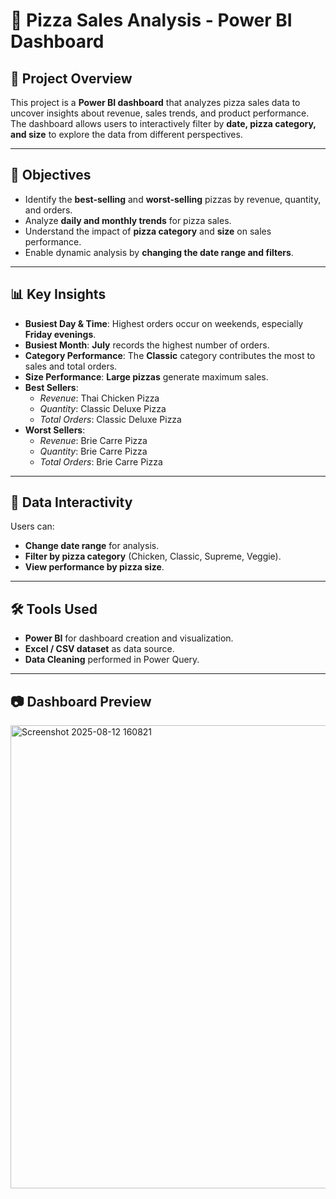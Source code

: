 # 🍕 Pizza Sales Analysis - Power BI Dashboard

## 📌 Project Overview
This project is a **Power BI dashboard** that analyzes pizza sales data to uncover insights about revenue, sales trends, and product performance.  
The dashboard allows users to interactively filter by **date, pizza category, and size** to explore the data from different perspectives.

---

## 🎯 Objectives
- Identify the **best-selling** and **worst-selling** pizzas by revenue, quantity, and orders.
- Analyze **daily and monthly trends** for pizza sales.
- Understand the impact of **pizza category** and **size** on sales performance.
- Enable dynamic analysis by **changing the date range and filters**.

---

## 📊 Key Insights
- **Busiest Day & Time**: Highest orders occur on weekends, especially **Friday evenings**.
- **Busiest Month**: **July** records the highest number of orders.
- **Category Performance**: The **Classic** category contributes the most to sales and total orders.
- **Size Performance**: **Large pizzas** generate maximum sales.
- **Best Sellers**:  
  - *Revenue*: Thai Chicken Pizza  
  - *Quantity*: Classic Deluxe Pizza  
  - *Total Orders*: Classic Deluxe Pizza
- **Worst Sellers**:  
  - *Revenue*: Brie Carre Pizza  
  - *Quantity*: Brie Carre Pizza  
  - *Total Orders*: Brie Carre Pizza

---

## 📅 Data Interactivity
Users can:
- **Change date range** for analysis.
- **Filter by pizza category** (Chicken, Classic, Supreme, Veggie).
- **View performance by pizza size**.

---

## 🛠 Tools Used
- **Power BI** for dashboard creation and visualization.
- **Excel / CSV dataset** as data source.
- **Data Cleaning** performed in Power Query.

---

## 📷 Dashboard Preview
<img width="1402" height="741" alt="Screenshot 2025-08-12 160821" src="https://github.com/user-attachments/assets/a146b71a-5475-4957-910c-5e912d29520d" />



